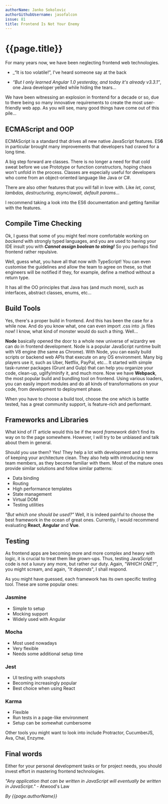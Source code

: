```yaml
---
authorName: Janko Sokolovic
authorGithubUsername: jasofalcon
issue: 81
title: Frontend Is Not Your Enemy
---
```

# {{page.title}}

For many years now, we have been neglecting frontend web technologies.

* _“It is too volatile!”, I've heard someone say at the back

* _“But I only learned Angular 1.0 yesterday, and today it's already v3.3.1”_, one Java developer yelled while hiding the tears...

We have been witnessing an explosion in frontend for a decade or so, due to there being so many innovative requirements to create the most user-friendly web app.
As you will see, many good things have come out of this pile...

## ECMAScript and OOP

ECMAScript is a standard that drives all new native JavaScript features. ES**6** in particular brought many improvements that developers had craved for a long time.

A big step forward are classes. There is no longer a need for that cold sweat before we use Prototype or function constructors, hoping chaos won't unfold in the process. Classes are especially useful for developers who come from an object-oriented language like Java or C#.

There are also other features that you will fall in love with. Like _let, const, lambdas, destructuring, async/await, default params..._

I recommend taking a look into the ES6 documentation and getting familiar with the features.

## Compile Time Checking

Ok, I guess that some of you might feel more comfortable working on *backend* with strongly typed languages, and you are used to having your IDE insult you with **_Cannot assign boolean to string!_** So you perhaps find frontend rather repulsive.

Well, guess what, you have all that now with TypeScript! You can even customise the guidelines and allow the team to agree on these, so that engineers will be notified if they, for example, define a method without a return type.

It has all the OO principles that Java has (and much more), such as interfaces, abstract classes, enums, etc...

## Build Tools

Yes, there's a proper build in frontend. And this has been the case for a while now. And do you know what, one can even import .css into .js files now! I know, what kind of monster would do such a thing. Well...

**Node** basically opened the door to a whole new universe of wizardry we can do in frontend development. Node is a popular JavaScript runtime built with V8 engine (the same as Chrome). With Node, you can easily build scripts or backend web APIs that execute on any OS environment. Many big players use it, such as Uber, Netflix, PayPal, etc... 
It started with simple task-runner packages (Grunt and Gulp) that can help you organize your code, clean-up, uglify/minify it, and much more. Now we have **Webpack**, the most popular build and bundling tool on frontend. Using various loaders, you can easily import modules and do all kinds of transformations on your code, from development to deployment phase.

When you have to choose a build tool, choose the one which is battle tested, has a great community support, is feature-rich and performant.

## Frameworks and Libraries

What kind of IT article would this be if the word *framework* didn’t find its way on to the page somewhere. However, I will try to be unbiased and talk about them in general.

Should you use them? Yes! They help a lot with development and in terms of keeping your architecture clean. They also help with introducing new team members, as they become familiar with them.
Most of the mature ones provide similar solutions and follow similar patterns:

* Data binding
* Routing
* High performance templates
* State management
* Virtual DOM
* Testing utilities

_"But which one should be used?"_ Well, it is indeed painful to choose the best framework in the ocean of great ones. Currently, I would recommend evaluating **React**, **Angular** and **Vue**.

## Testing

As frontend apps are becoming more and more complex and heavy with logic, it is crucial to treat them like grown-ups. Thus, testing JavaScript code is not a luxury any more, but rather our duty.
Again, _"WHICH ONE?"_, you might scream, and again, _"It depends_", I shall respond.

As you might have guessed, each framework has its own specific testing tool.
These are some popular ones:

### Jasmine

* Simple to setup
* Mocking support
* Widely used with Angular

### Mocha

* Most used nowadays
* Very flexible
* Needs some additional setup time

### Jest

* UI testing with snapshots
* Becoming increasingly popular
* Best choice when using React

### Karma

* Flexible
* Run tests in a page-like environment
* Setup can be somewhat cumbersome

Other tools you might want to look into include Protractor, CucumberJS, Ava, Chai,  Enzyme.

## Final words

Either for your personal development tasks or for project needs, you should invest effort in mastering frontend technologies.

_"Any application that can be written in JavaScript will eventually be written in JavaScript."_ - Atwood's Law

*By {{page.authorName}}*